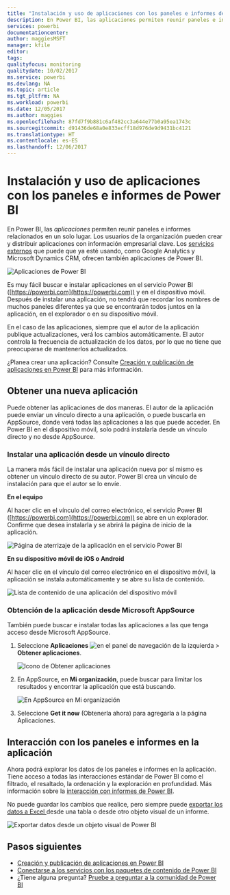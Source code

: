 ```yaml
---
title: "Instalación y uso de aplicaciones con los paneles e informes de Power BI"
description: En Power BI, las aplicaciones permiten reunir paneles e informes relacionados en un solo lugar.
services: powerbi
documentationcenter: 
author: maggiesMSFT
manager: kfile
editor: 
tags: 
qualityfocus: monitoring
qualitydate: 10/02/2017
ms.service: powerbi
ms.devlang: NA
ms.topic: article
ms.tgt_pltfrm: NA
ms.workload: powerbi
ms.date: 12/05/2017
ms.author: maggies
ms.openlocfilehash: 87fd7f9b881c6af482cc3a644e77b0a95ea1743c
ms.sourcegitcommit: d91436de68a0e833ecff18d976de9d9431bc4121
ms.translationtype: HT
ms.contentlocale: es-ES
ms.lasthandoff: 12/06/2017
---
```

# <a name="install-and-use-apps-with-dashboards-and-reports-in-power-bi"></a>Instalación y uso de aplicaciones con los paneles e informes de Power BI
En Power BI, las *aplicaciones* permiten reunir paneles e informes relacionados en un solo lugar. Los usuarios de la organización pueden crear y distribuir aplicaciones con información empresarial clave. Los [servicios externos](service-connect-to-services.md) que puede que ya esté usando, como Google Analytics y Microsoft Dynamics CRM, ofrecen también aplicaciones de Power BI. 

![Aplicaciones de Power BI](media/service-install-use-apps/power-bi-apps-left-nav.png)

Es muy fácil buscar e instalar aplicaciones en el servicio Power BI ([https://powerbi.com](https://powerbi.com)) y en el dispositivo móvil. Después de instalar una aplicación, no tendrá que recordar los nombres de muchos paneles diferentes ya que se encontrarán todos juntos en la aplicación, en el explorador o en su dispositivo móvil.

En el caso de las aplicaciones, siempre que el autor de la aplicación publique actualizaciones, verá los cambios automáticamente. El autor controla la frecuencia de actualización de los datos, por lo que no tiene que preocuparse de mantenerlos actualizados. 

¿Planea crear una aplicación? Consulte [Creación y publicación de aplicaciones en Power BI](service-create-distribute-apps.md) para más información.

## <a name="get-a-new-app"></a>Obtener una nueva aplicación
Puede obtener las aplicaciones de dos maneras. El autor de la aplicación puede enviar un vínculo directo a una aplicación, o puede buscarla en AppSource, donde verá todas las aplicaciones a las que puede acceder. En Power BI en el dispositivo móvil, solo podrá instalarla desde un vínculo directo y no desde AppSource. 

### <a name="install-an-app-from-a-direct-link"></a>Instalar una aplicación desde un vínculo directo
La manera más fácil de instalar una aplicación nueva por sí mismo es obtener un vínculo directo de su autor. Power BI crea un vínculo de instalación para que el autor se lo envíe.

**En el equipo** 

Al hacer clic en el vínculo del correo electrónico, el servicio Power BI ([https://powerbi.com](https://powerbi.com)) se abre en un explorador. Confirme que desea instalarla y se abrirá la página de inicio de la aplicación.

![Página de aterrizaje de la aplicación en el servicio Power BI](media/service-install-use-apps/power-bi-app-landing-page-opportunity-480.png)

**En su dispositivo móvil de iOS o Android** 

Al hacer clic en el vínculo del correo electrónico en el dispositivo móvil, la aplicación se instala automáticamente y se abre su lista de contenido. 

![Lista de contenido de una aplicación del dispositivo móvil](media/service-install-use-apps/power-bi-app-index-it-spend-360.png)

### <a name="get-the-app-from-microsoft-appsource"></a>Obtención de la aplicación desde Microsoft AppSource
También puede buscar e instalar todas las aplicaciones a las que tenga acceso desde Microsoft AppSource. 

1. Seleccione **Aplicaciones** ![en el panel de navegación de la izquierda](media/service-install-use-apps/power-bi-apps-bar.png) > **Obtener aplicaciones**. 
   
     ![Icono de Obtener aplicaciones](media/service-install-use-apps/power-bi-service-apps-get-apps-oppty.png)
2. En AppSource, en **Mi organización**, puede buscar para limitar los resultados y encontrar la aplicación que está buscando.
   
     ![En AppSource en Mi organización](media/service-install-use-apps/power-bi-appsource-my-org.png)
3. Seleccione **Get it now** (Obtenerla ahora) para agregarla a la página Aplicaciones. 

## <a name="interact-with-the-dashboards-and-reports-in-the-app"></a>Interacción con los paneles e informes en la aplicación
Ahora podrá explorar los datos de los paneles e informes en la aplicación. Tiene acceso a todas las interacciones estándar de Power BI como el filtrado, el resaltado, la ordenación y la exploración en profundidad. Más información sobre la [interacción con informes de Power BI](service-interact-with-a-report-in-reading-view.md). 

No puede guardar los cambios que realice, pero siempre puede [exportar los datos a Excel ](power-bi-visualization-export-data.md) desde una tabla o desde otro objeto visual de un informe.

![Exportar datos desde un objeto visual de Power BI](media/service-install-use-apps/power-bi-service-export-data-visual.png)

## <a name="next-steps"></a>Pasos siguientes
* [Creación y publicación de aplicaciones en Power BI](service-create-distribute-apps.md)
* [Conectarse a los servicios con los paquetes de contenido de Power BI](service-connect-to-services.md)
* ¿Tiene alguna pregunta? [Pruebe a preguntar a la comunidad de Power BI](http://community.powerbi.com/)

